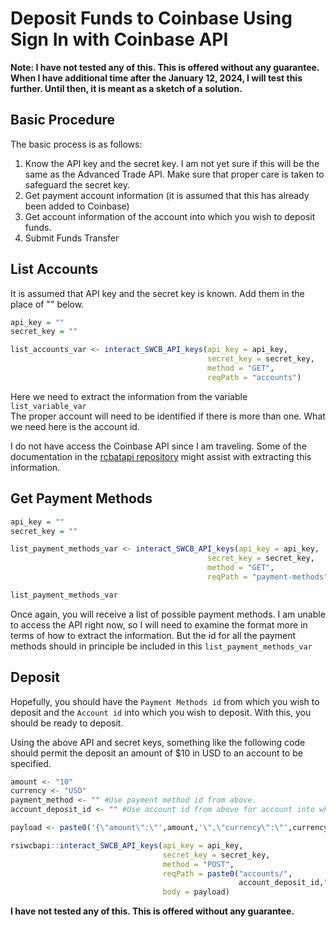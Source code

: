 # Deposit Funds to Coinbase Using Sign In with Coinbase API

**Note: I have not tested any of this.  This is offered without any guarantee.**
**When I have additional time after the January 12, 2024, I will test this**
**further.  Until then, it is meant as a sketch of a solution.**

## Basic Procedure

The basic process is as follows:
            
1. Know the API key and the secret key.  I am not yet sure if this will be the same 
as the Advanced Trade API.
Make sure that proper care is taken to safeguard the secret key.
2. Get payment account information (it is assumed that this has already been added to Coinbase)
3. Get account information of the account into which you wish to deposit funds.
4. Submit Funds Transfer 

## List Accounts 

It is assumed that API key and the secret key is known.  Add them in the place 
of "" below.

``` r
api_key = ""
secret_key = ""

list_accounts_var <- interact_SWCB_API_keys(api_key = api_key,
                                            secret_key = secret_key,
                                            method = "GET",
                                            reqPath = "accounts")
```

Here we need to extract the information from the variable `list_variable_var`  
The proper account will need to be identified if there is more than one.
What we need here is the account id.

I do not have access the Coinbase API since I am traveling.  Some of the documentation
in the [rcbatapi repository](https://github.com/Squirrel-hue/rcbatapi) might 
assist with extracting this information.

## Get Payment Methods

``` r
api_key = ""
secret_key = ""

list_payment_methods_var <- interact_SWCB_API_keys(api_key = api_key,
                                            secret_key = secret_key,
                                            method = "GET",
                                            reqPath = "payment-methods")

list_payment_methods_var
```

Once again, you will receive a list of possible payment methods.  I am unable to
access the API right now, so I will need to examine the format more in terms of 
how to extract the information.  But the id for all the payment methods should 
in principle be included in this `list_payment_methods_var`

## Deposit

Hopefully, you should have the `Payment Methods id` from which you wish to 
deposit and the `Account id` into which you wish to deposit. With this, you 
should be ready to deposit.

Using the above API and secret keys, something like the following code should 
permit the deposit an amount of $10 in USD to an account to be specified.

``` r
amount <- "10"
currency <- "USD"
payment_method <- "" #Use payment method id from above.
account_deposit_id <- "" #Use account id from above for account into which deposit was desired.

payload <- paste0('{\"amount\":\"',amount,'\",\"currency\":\"',currency,'\",\"payment_method\":\"',payment_method,'\"}')

rsiwcbapi::interact_SWCB_API_keys(api_key = api_key,
                                  secret_key = secret_key,
                                  method = "POST",
                                  reqPath = paste0("accounts/",
                                                   account_deposit_id,"/deposits"),
                                  body = payload)

```

**I have not tested any of this.  This is offered without any guarantee.**
